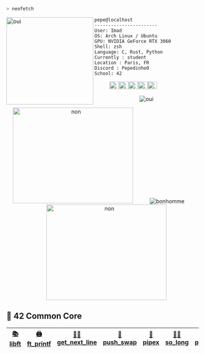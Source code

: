 



```zsh
> neofetch
```
<!-- <img align="left" alt="oui" src="https://img.freepik.com/premium-photo/iridescent-fluid-texture-background_125540-5994.jpg" width="228" height="228" /> -->
<img align="left" alt="oui" src="https://github.com/user-attachments/assets/98acf9ee-7497-43b0-9207-f20218224011" width="228" height="228" />

```zig
pepe@localhost
-----------------------
User: Imad
OS: Arch Linux / Ubuntu
GPU: NVIDIA GeForce RTX 3060
Shell: zsh
Language: C, Rust, Python
Currently : student
Location : Paris, FR
Discord : Pepedinho0
School: 42
```
<p align="left">
  &nbsp; &nbsp; &nbsp; &nbsp; &nbsp;
  <img alt="oui", src="https://www.colorhexa.com/9b9b9b.png" width="25" height="20" /><img alt="oui", src="https://www.colorhexa.com/2e2e2e.png" width="25" height="20" /><img alt="oui", src="https://www.colorhexa.com/ebebea.png" width="25" height="20" /><img alt="oui", src="https://www.colorhexa.com/4c4c4c.png" width="25" height="20" /><img alt="oui", src="https://www.colorhexa.com/0c0c0c.png" width="25" height="20" />
</p>


<p align="center">
  <img alt="oui" src="https://github.com/user-attachments/assets/165be38d-7cc8-4b22-a7d4-cf196136ea70">
</p>
<p align="center">
    <img alt="non" src="https://github.com/user-attachments/assets/46769460-428a-4522-8d91-8093bde560a6" width="315" height="250" style="margin-right: 20px;" />
  
  <img alt="bonhomme" src="https://github.com/user-attachments/assets/4c856912-5633-409d-bbed-315a01b8d2a7" style="margin: 0 20px;" />
  
  <img alt="non" src="https://github.com/user-attachments/assets/46769460-428a-4522-8d91-8093bde560a6" width="315" height="250" style="margin-left: 20px;" />
</p>

## 🗻 42 Common Core



| [📚 libft](https://github.com/pepedinho/Libft)  | [🖨️ ft_printf](https://github.com/pepedinho/printf_OK) | [👨‍🔧 get_next_line](https://github.com/pepedinho/get_next_line) | [🧮 push_swap](https://github.com/pepedinho/push_swap) | [🔀 pipex](https://github.com/pepedinho/pipex)  | [🧝‍♂️ so_long](https://github.com/pepedinho/so_long.git) | [👴 philosopher](https://github.com/pepedinho/philosopher.git) | [💻 minishell](https://github.com/pepedinho/minishell.git) | [🧊 cub3D](https://github.com/pepedinho/cube3D.git)  | [🖥️ webserv](https://github.com/pepedinho/webserv.git)  | [🐳 inception](https://github.com/pepedinho/inception.git)
|--|--|--|--|--|--|--|--|--|--|--|

</td>
